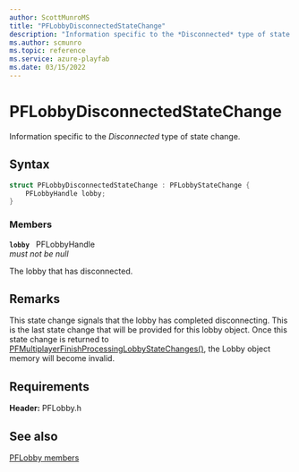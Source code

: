 ```yaml
---
author: ScottMunroMS
title: "PFLobbyDisconnectedStateChange"
description: "Information specific to the *Disconnected* type of state change."
ms.author: scmunro
ms.topic: reference
ms.service: azure-playfab
ms.date: 03/15/2022
---
```


# PFLobbyDisconnectedStateChange  

Information specific to the *Disconnected* type of state change.  

## Syntax  
  
```cpp
struct PFLobbyDisconnectedStateChange : PFLobbyStateChange {  
    PFLobbyHandle lobby;  
}  
```
  
### Members  
  
**`lobby`** &nbsp; PFLobbyHandle  
*must not be null*  
  
The lobby that has disconnected.
  
## Remarks  
  
This state change signals that the lobby has completed disconnecting. This is the last state change that will be provided for this lobby object. Once this state change is returned to [PFMultiplayerFinishProcessingLobbyStateChanges()](../functions/pfmultiplayerfinishprocessinglobbystatechanges.md), the Lobby object memory will become invalid.
  
## Requirements  
  
**Header:** PFLobby.h
  
## See also  
[PFLobby members](../pflobby_members.md)  

  
  
